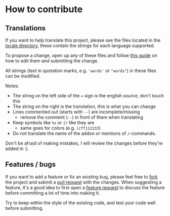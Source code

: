 # How to contribute

## Translations

If you want to help translate this project, please see the files located in the [locale directory](https://github.com/p3lim-wow/QuickQuest/tree/master/locale), these contain the strings for each language supported.

To propose a change, open up any of these files and follow [this guide](https://docs.github.com/en/free-pro-team@latest/github/managing-files-in-a-repository/editing-files-in-another-users-repository) on how to edit them and submitting the change.

All strings (text in quotation marks, e.g. `'words'` or `"words"`) in these files can be modified.

Notes:
- The string on the left side of the `=` sign is the english source, don't touch this
- The string on the right is the translation, this is what you can change
- Lines commented out (starts with `--`) are incomplete/missing
	- remove the comment (`--`) in front of them when translating
- Keep symbols like `%s` or `|r` like they are
	- same goes for colors (e.g. `|cff112233`)
- Do not translate the name of the addon or mentions of `/`-commands.

Don't be afraid of making mistakes, I will review the changes before they're added in :).

## Features / bugs

If you want to add a feature or fix an existing bug, please feel free to [fork](https://docs.github.com/en/free-pro-team@latest/github/getting-started-with-github/fork-a-repo) the project and submit a [pull request](https://docs.github.com/en/free-pro-team@latest/github/collaborating-with-issues-and-pull-requests/creating-a-pull-request-from-a-fork) with the changes. When suggesting a feature, it's a good idea to first open a [feature request](https://github.com/p3lim-wow/QuickQuest/issues/new/choose) to discuss the feature before committing a lot of time into making it.

Try to keep within the style of the existing code, and test your code well before submitting.
